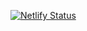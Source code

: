 [![Netlify Status](https://api.netlify.com/api/v1/badges/16e34255-8fb9-49fa-9987-b11886b4fe08/deploy-status)](https://app.netlify.com/sites/nostalgic-northcutt-d3ebf4/deploys)
